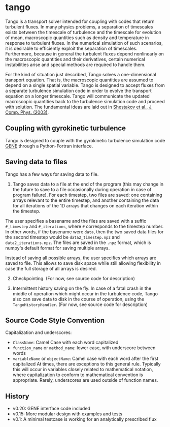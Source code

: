 # tango
Tango is a transport solver intended for coupling with codes that return turbulent fluxes.  In many physics problems, a separation of timescales exists between the timescale of turbulence and the timescale for evolution of mean, macroscopic quantities such as density and temperature in response to turbulent fluxes.  In the numerical simulation of such scenarios, it is desirable to efficiently exploit the separation of timescales.  Furthermore, because in general the turbulent fluxes depend nonlinearly on the macroscopic quantities and their derivatives, certain numerical instabilities arise and special methods are required to handle them.

For the kind of situation just described, Tango solves a one-dimensional transport equation.  That is, the macroscopic quantities are assumed to depend on a single spatial variable.  Tango is designed to accept fluxes from a separate turbulence simulation code in order to evolve the transport equation on a longer timescale.  Tango will communicate the updated macroscopic quantities back to the turbulence simulation code and proceed with solution.  The fundamental ideas are laid out in [Shestakov et al., J. Comp. Phys. (2003)](http://www.sciencedirect.com/science/article/pii/S0021999102000633).

## Coupling with gyrokinetic turbulence
Tango is designed to couple with the gyrokinetic turbulence simulation code [GENE](http://genecode.org/) through a Python-Fortran interface.

## Saving data to files
Tango has a few ways for saving data to file.

1) Tango saves data to a file at the end of the program (this may change in the future to save to a file occasionally during operation in case of program failure).  For each timestep, two files are saved: one containing arrays relevant to the entire timestep,  and another containing the data for all iterations of the 1D arrays that changes on each iteration within the timestep.

The user specifies a basename and the files are saved with a suffix `#_timestep` and `#_iterations`, where `#` corresponds to the timestep number.  In other words, if the basename were `data`, then the two saved data files for the second timestep would be `data2_timestep.npz` and `data2_iterations.npz`.   The files are saved in the `.npz` format, which is numpy's default format for saving multiple arrays.

Instead of saving all possible arrays, the user specifies which arrays are saved to file.  This allows to save disk space while still allowing flexibility in case the full storage of all arrays is desired.

2) Checkpointing.  (For now, see source code for description)

3) Intermittent history saving on the fly.  In case of a fatal crash in the middle of operation which might occur in the turbulence code, Tango also can save data to disk in the course of operation, using the `TangoHistoryHandler`.  (For now, see source code for description)


## Source Code Style Convention
Capitalization and underscores:
* `ClassName`: Camel Case with each word capitalized
* `function_name` or `method_name`: lower case, with underscore between words
* `variableName` or `objectName`: Camel case with each word after the first capitalized
At times, there are exceptions to this general rule.  Typically this will occur in variables closely related to mathematical notation, where capitalization to conform to mathematical convention is appropriate.  Rarely, underscores are used outside of function names.


## History
* v0.20: GENE interface code included
* v0.15: More modular design with examples and tests
* v0.1: A minimal testcase is working for an analytically prescribed flux
